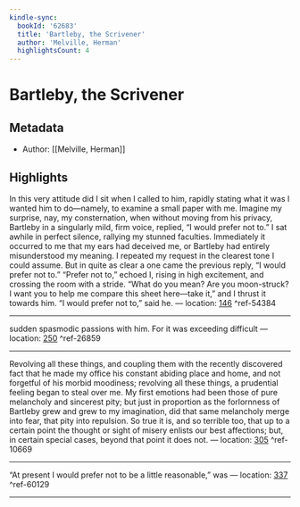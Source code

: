 ```yaml
---
kindle-sync:
  bookId: '62683'
  title: 'Bartleby, the Scrivener'
  author: 'Melville, Herman'
  highlightsCount: 4
---
```

# Bartleby, the Scrivener
## Metadata
* Author: [[Melville, Herman]]

## Highlights
In this very attitude did I sit when I called to him, rapidly stating what it was I wanted him to do—namely, to examine a small paper with me. Imagine my surprise, nay, my consternation, when without moving from his privacy, Bartleby in a singularly mild, firm voice, replied, “I would prefer not to.” I sat awhile in perfect silence, rallying my stunned faculties. Immediately it occurred to me that my ears had deceived me, or Bartleby had entirely misunderstood my meaning. I repeated my request in the clearest tone I could assume. But in quite as clear a one came the previous reply, “I would prefer not to.” “Prefer not to,” echoed I, rising in high excitement, and crossing the room with a stride. “What do you mean? Are you moon-struck? I want you to help me compare this sheet here—take it,” and I thrust it towards him. “I would prefer not to,” said he. — location: [146]() ^ref-54384

---
sudden spasmodic passions with him. For it was exceeding difficult — location: [250]() ^ref-26859

---
Revolving all these things, and coupling them with the recently discovered fact that he made my office his constant abiding place and home, and not forgetful of his morbid moodiness; revolving all these things, a prudential feeling began to steal over me. My first emotions had been those of pure melancholy and sincerest pity; but just in proportion as the forlornness of Bartleby grew and grew to my imagination, did that same melancholy merge into fear, that pity into repulsion. So true it is, and so terrible too, that up to a certain point the thought or sight of misery enlists our best affections; but, in certain special cases, beyond that point it does not. — location: [305]() ^ref-10669

---
“At present I would prefer not to be a little reasonable,” was — location: [337]() ^ref-60129

---
